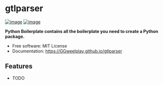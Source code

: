 # gtlparser


[![image](https://img.shields.io/pypi/v/gtlparser.svg)](https://pypi.python.org/pypi/gtlparser)
[![image](https://img.shields.io/conda/vn/conda-forge/gtlparser.svg)](https://anaconda.org/conda-forge/gtlparser)


**Python Boilerplate contains all the boilerplate you need to create a Python package.**


-   Free software: MIT License
-   Documentation: https://GGweelplay.github.io/gtlparser


## Features

-   TODO
